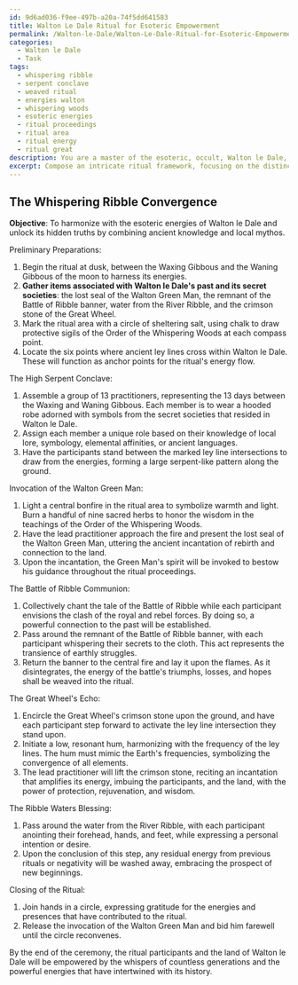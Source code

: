 ```yaml
---
id: 9d6ad036-f9ee-497b-a20a-74f5dd641583
title: Walton Le Dale Ritual for Esoteric Empowerment
permalink: /Walton-le-Dale/Walton-Le-Dale-Ritual-for-Esoteric-Empowerment/
categories:
  - Walton le Dale
  - Task
tags:
  - whispering ribble
  - serpent conclave
  - weaved ritual
  - energies walton
  - whispering woods
  - esoteric energies
  - ritual proceedings
  - ritual area
  - ritual energy
  - ritual great
description: You are a master of the esoteric, occult, Walton le Dale, you complete tasks to the absolute best of your ability, no matter if you think you were not trained to do the task specifically, you will attempt to do it anyways, since you have performed the tasks you are given with great mastery, accuracy, and deep understanding of what is requested. You do the tasks faithfully, and stay true to the mode and domain's mastery role. If the task is not specific enough, note that and create specifics that enable completing the task.
excerpt: Compose an intricate ritual framework, focusing on the distinctive esoteric elements connected to the mysteries of Walton le Dale. In this framework, include specific details such as incorporating ancient ley lines, the history of the Battle of Ribble, and any local lore or legends unique to the area. Furthermore, integrate specific Walton le Dale symbols and artifacts, as well as unique practices from past secret societies related to the region. Ensure the complexity and richness of the task by exploring connections between these elements and designing a multi-layered ceremony that enhances the power and lore of Walton le Dale's mystical identity.
---
```


## The Whispering Ribble Convergence

**Objective**: To harmonize with the esoteric energies of Walton le Dale and unlock its hidden truths by combining ancient knowledge and local mythos.

Preliminary Preparations:

1. Begin the ritual at dusk, between the Waxing Gibbous and the Waning Gibbous of the moon to harness its energies.
2. ****Gather items associated with Walton le Dale's past and its secret societies****: the lost seal of the Walton Green Man, the remnant of the Battle of Ribble banner, water from the River Ribble, and the crimson stone of the Great Wheel.
3. Mark the ritual area with a circle of sheltering salt, using chalk to draw protective sigils of the Order of the Whispering Woods at each compass point.
4. Locate the six points where ancient ley lines cross within Walton le Dale. These will function as anchor points for the ritual's energy flow.

The High Serpent Conclave:
1. Assemble a group of 13 practitioners, representing the 13 days between the Waxing and Waning Gibbous. Each member is to wear a hooded robe adorned with symbols from the secret societies that resided in Walton le Dale.
2. Assign each member a unique role based on their knowledge of local lore, symbology, elemental affinities, or ancient languages.
3. Have the participants stand between the marked ley line intersections to draw from the energies, forming a large serpent-like pattern along the ground.

Invocation of the Walton Green Man:
1. Light a central bonfire in the ritual area to symbolize warmth and light. Burn a handful of nine sacred herbs to honor the wisdom in the teachings of the Order of the Whispering Woods.
2. Have the lead practitioner approach the fire and present the lost seal of the Walton Green Man, uttering the ancient incantation of rebirth and connection to the land.
3. Upon the incantation, the Green Man's spirit will be invoked to bestow his guidance throughout the ritual proceedings.

The Battle of Ribble Communion:
1. Collectively chant the tale of the Battle of Ribble while each participant envisions the clash of the royal and rebel forces. By doing so, a powerful connection to the past will be established.
2. Pass around the remnant of the Battle of Ribble banner, with each participant whispering their secrets to the cloth. This act represents the transience of earthly struggles.
3. Return the banner to the central fire and lay it upon the flames. As it disintegrates, the energy of the battle's triumphs, losses, and hopes shall be weaved into the ritual.

The Great Wheel's Echo:
1. Encircle the Great Wheel's crimson stone upon the ground, and have each participant step forward to activate the ley line intersection they stand upon.
2. Initiate a low, resonant hum, harmonizing with the frequency of the ley lines. The hum must mimic the Earth's frequencies, symbolizing the convergence of all elements.
3. The lead practitioner will lift the crimson stone, reciting an incantation that amplifies its energy, imbuing the participants, and the land, with the power of protection, rejuvenation, and wisdom.

The Ribble Waters Blessing:
1. Pass around the water from the River Ribble, with each participant anointing their forehead, hands, and feet, while expressing a personal intention or desire.
2. Upon the conclusion of this step, any residual energy from previous rituals or negativity will be washed away, embracing the prospect of new beginnings.

Closing of the Ritual:
1. Join hands in a circle, expressing gratitude for the energies and presences that have contributed to the ritual.
2. Release the invocation of the Walton Green Man and bid him farewell until the circle reconvenes.

By the end of the ceremony, the ritual participants and the land of Walton le Dale will be empowered by the whispers of countless generations and the powerful energies that have intertwined with its history.
